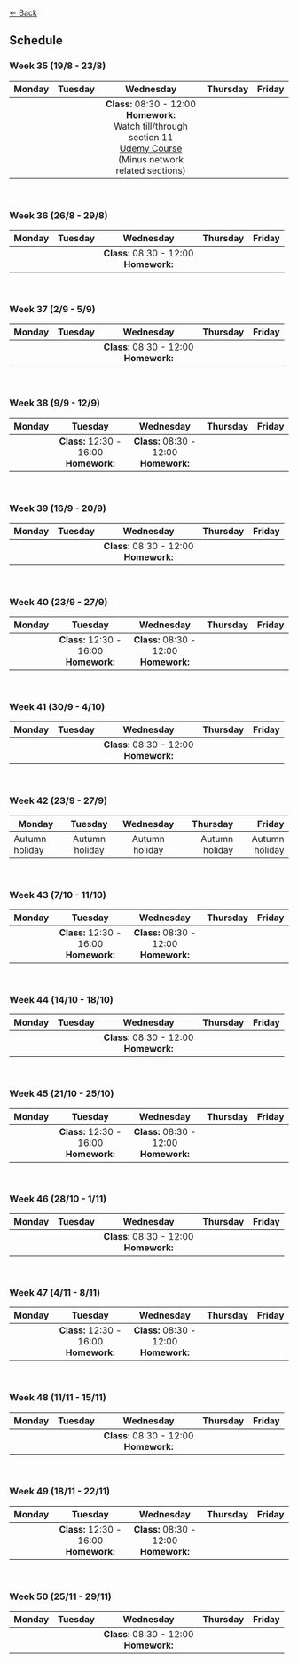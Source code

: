 [&larr; Back](../index.md)

## Schedule

### Week 35 (19/8 - 23/8)

| Monday        | Tuesday       | Wednesday | Thursday | Friday |
| ------------- |:-------------:|:---------:| --------:|-------:|
|               |               | <strong>Class:</strong> 08:30 - 12:00 <br> <strong>Homework:</strong> <br> Watch till/through section 11 <br> [Udemy Course](https://www.udemy.com/course/ethical-hacking-course-protect-yourself-prevent-hacks/) <br> (Minus network related sections) |    |        |

<br>

### Week 36 (26/8 - 29/8)

| Monday        | Tuesday       | Wednesday | Thursday | Friday |
| ------------- |:-------------:|:---------:| --------:|-------:|
|               |               | <strong>Class:</strong> 08:30 - 12:00 <br> <strong>Homework:</strong> <br> |    |    |

<br>

### Week 37 (2/9 - 5/9)

| Monday        | Tuesday       | Wednesday | Thursday | Friday |
| ------------- |:-------------:|:---------:| --------:|-------:|
|               |  | <strong>Class:</strong> 08:30 - 12:00 <br> <strong>Homework:</strong> <br> |    |    |

<br>

### Week 38 (9/9 - 12/9)

| Monday        | Tuesday       | Wednesday | Thursday | Friday |
| ------------- |:-------------:|:---------:| --------:|-------:|
|               | <strong>Class:</strong> 12:30 - 16:00 <br> <strong>Homework:</strong> <br> | <strong>Class:</strong> 08:30 - 12:00 <br> <strong>Homework:</strong> <br> |    |    |

<br>

### Week 39 (16/9 - 20/9)

| Monday        | Tuesday       | Wednesday | Thursday | Friday |
| ------------- |:-------------:|:---------:| --------:|-------:|
|               | | <strong>Class:</strong> 08:30 - 12:00 <br> <strong>Homework:</strong> <br> |    |    |

<br>

### Week 40 (23/9 - 27/9)

| Monday        | Tuesday       | Wednesday | Thursday | Friday |
| ------------- |:-------------:|:---------:| --------:|-------:|
|               | <strong>Class:</strong> 12:30 - 16:00 <br> <strong>Homework:</strong> <br> | <strong>Class:</strong> 08:30 - 12:00 <br> <strong>Homework:</strong> <br> |    |    |

<br>

### Week 41 (30/9 - 4/10)

| Monday        | Tuesday       | Wednesday | Thursday | Friday |
| ------------- |:-------------:|:---------:| --------:|-------:|
|               | | <strong>Class:</strong> 08:30 - 12:00 <br> <strong>Homework:</strong> <br> |    |    |

<br>

### Week 42 (23/9 - 27/9)

| Monday        | Tuesday       | Wednesday | Thursday | Friday |
| ------------- |:-------------:|:---------:| --------:|-------:|
| Autumn holiday | Autumn holiday | Autumn holiday | Autumn holiday | Autumn holiday |

<br>

### Week 43 (7/10 - 11/10)

| Monday        | Tuesday       | Wednesday | Thursday | Friday |
| ------------- |:-------------:|:---------:| --------:|-------:|
|               | <strong>Class:</strong> 12:30 - 16:00 <br> <strong>Homework:</strong> <br> | <strong>Class:</strong> 08:30 - 12:00 <br> <strong>Homework:</strong> <br> |    |    |

<br>

### Week 44 (14/10 - 18/10)

| Monday        | Tuesday       | Wednesday | Thursday | Friday |
| ------------- |:-------------:|:---------:| --------:|-------:|
|               |  | <strong>Class:</strong> 08:30 - 12:00 <br> <strong>Homework:</strong> <br> |    |    |

<br>


### Week 45 (21/10 - 25/10)

| Monday        | Tuesday       | Wednesday | Thursday | Friday |
| ------------- |:-------------:|:---------:| --------:|-------:|
|               | <strong>Class:</strong> 12:30 - 16:00 <br> <strong>Homework:</strong> <br> | <strong>Class:</strong> 08:30 - 12:00 <br> <strong>Homework:</strong> <br> |    |    |

<br>

### Week 46 (28/10 - 1/11)

| Monday        | Tuesday       | Wednesday | Thursday | Friday |
| ------------- |:-------------:|:---------:| --------:|-------:|
|               |  | <strong>Class:</strong> 08:30 - 12:00 <br> <strong>Homework:</strong> <br> |  |  |

<br>

### Week 47 (4/11 - 8/11)

| Monday        | Tuesday       | Wednesday | Thursday | Friday |
| ------------- |:-------------:|:---------:| --------:|-------:|
|               | <strong>Class:</strong> 12:30 - 16:00 <br> <strong>Homework:</strong> <br> | <strong>Class:</strong> 08:30 - 12:00 <br> <strong>Homework:</strong> <br> |  |  |

<br>

### Week 48 (11/11 - 15/11)

| Monday        | Tuesday       | Wednesday | Thursday | Friday |
| ------------- |:-------------:|:---------:| --------:|-------:|
|               |  | <strong>Class:</strong> 08:30 - 12:00 <br> <strong>Homework:</strong> <br> |    |    |

<br>

### Week 49 (18/11 - 22/11)

| Monday        | Tuesday       | Wednesday | Thursday | Friday |
| ------------- |:-------------:|:---------:| --------:|-------:|
|               | <strong>Class:</strong> 12:30 - 16:00 <br> <strong>Homework:</strong> <br> | <strong>Class:</strong> 08:30 - 12:00 <br> <strong>Homework:</strong> <br> |    |    |

<br>


### Week 50 (25/11 - 29/11)

| Monday        | Tuesday       | Wednesday | Thursday | Friday |
| ------------- |:-------------:|:---------:| --------:|-------:|
|               |  | <strong>Class:</strong> 08:30 - 12:00 <br> <strong>Homework:</strong> <br> |    |    |
